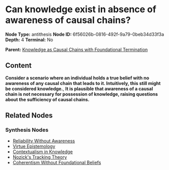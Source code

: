 # Can knowledge exist in absence of awareness of causal chains?

**Node Type:** antithesis
**Node ID:** 6f56026b-0816-492f-9a79-0beb34d33f3a
**Depth:** 4
**Terminal:** No

**Parent:** [Knowledge as Causal Chains with Foundational Termination](knowledge-as-causal-chains-with-foundational-termination-synthesis-d8492293-8dd2-4155-909c-3d730712628f.md)

## Content

**Consider a scenario where an individual holds a true belief with no awareness of any causal chain that leads to it. Intuitively, this still might be considered knowledge.**, **It is plausible that awareness of a causal chain is not necessary for possession of knowledge, raising questions about the sufficiency of causal chains.**

## Related Nodes

### Synthesis Nodes

- [Reliability Without Awareness](reliability-without-awareness-synthesis-e6eb4915-2256-4ec8-a27f-7795a5cb58dd.md)
- [Virtue Epistemology](virtue-epistemology-synthesis-2ec7adef-1e21-431b-beeb-8da431a6af11.md)
- [Contextualism in Knowledge](contextualism-in-knowledge-synthesis-f30c8c19-535a-41ab-88bd-c0b8217e0abd.md)
- [Nozick's Tracking Theory](nozicks-tracking-theory-synthesis-755715e3-7623-4065-9d55-988a48e8902c.md)
- [Coherentism Without Foundational Beliefs](coherentism-without-foundational-beliefs-synthesis-bccc752e-6c85-47a0-b06c-5b3473e260f1.md)
